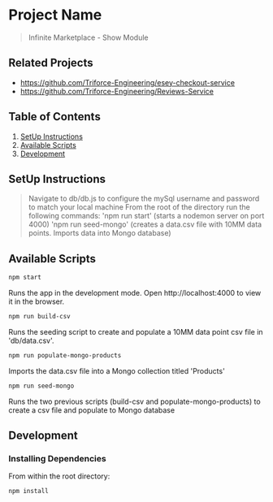 # Project Name

> Infinite Marketplace - Show Module

## Related Projects

  - https://github.com/Triforce-Engineering/esey-checkout-service
  - https://github.com/Triforce-Engineering/Reviews-Service

## Table of Contents

1. [SetUp Instructions](#Usage)
2. [Available Scripts](#requirements)
3. [Development](#development)

## SetUp Instructions

> Navigate to db/db.js to configure the mySql username and password to match your local machine
> From the root of the directory run the following commands:
  > 'npm run start' (starts a nodemon server on port 4000)
  > 'npm run seed-mongo' (creates a data.csv file with 10MM data points. Imports data into Mongo database)

## Available Scripts

```sh
npm start
```
Runs the app in the development mode.
Open http://localhost:4000 to view it in the browser.

```sh
npm run build-csv
```
Runs the seeding script to create and populate a 10MM data point csv file in 'db/data.csv'.

```sh
npm run populate-mongo-products
```
Imports the data.csv file into a Mongo collection titled 'Products'

```sh
npm run seed-mongo
```
Runs the two previous scripts (build-csv and populate-mongo-products) to create a csv file and populate to Mongo database

## Development

### Installing Dependencies

From within the root directory:

```sh
npm install
```

